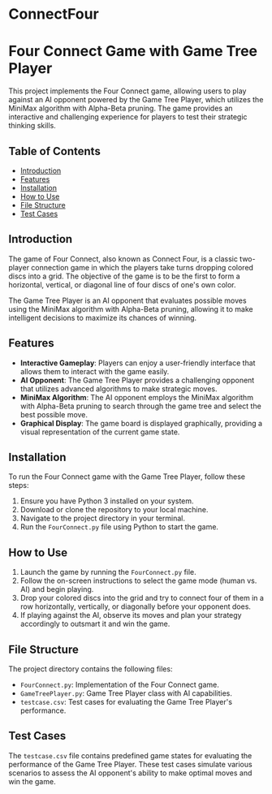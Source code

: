 # ConnectFour
# Four Connect Game with Game Tree Player

This project implements the Four Connect game, allowing users to play against an AI opponent powered by the Game Tree Player, which utilizes the MiniMax algorithm with Alpha-Beta pruning. The game provides an interactive and challenging experience for players to test their strategic thinking skills.

## Table of Contents

- [Introduction](#introduction)
- [Features](#features)
- [Installation](#installation)
- [How to Use](#how-to-use)
- [File Structure](#file-structure)
- [Test Cases](#test-cases)

## Introduction

The game of Four Connect, also known as Connect Four, is a classic two-player connection game in which the players take turns dropping colored discs into a grid. The objective of the game is to be the first to form a horizontal, vertical, or diagonal line of four discs of one's own color.

The Game Tree Player is an AI opponent that evaluates possible moves using the MiniMax algorithm with Alpha-Beta pruning, allowing it to make intelligent decisions to maximize its chances of winning.

## Features

- **Interactive Gameplay**: Players can enjoy a user-friendly interface that allows them to interact with the game easily.
- **AI Opponent**: The Game Tree Player provides a challenging opponent that utilizes advanced algorithms to make strategic moves.
- **MiniMax Algorithm**: The AI opponent employs the MiniMax algorithm with Alpha-Beta pruning to search through the game tree and select the best possible move.
- **Graphical Display**: The game board is displayed graphically, providing a visual representation of the current game state.

## Installation

To run the Four Connect game with the Game Tree Player, follow these steps:

1. Ensure you have Python 3 installed on your system.
2. Download or clone the repository to your local machine.
3. Navigate to the project directory in your terminal.
4. Run the `FourConnect.py` file using Python to start the game.

## How to Use

1. Launch the game by running the `FourConnect.py` file.
2. Follow the on-screen instructions to select the game mode (human vs. AI) and begin playing.
3. Drop your colored discs into the grid and try to connect four of them in a row horizontally, vertically, or diagonally before your opponent does.
4. If playing against the AI, observe its moves and plan your strategy accordingly to outsmart it and win the game.

## File Structure

The project directory contains the following files:

- `FourConnect.py`: Implementation of the Four Connect game.
- `GameTreePlayer.py`: Game Tree Player class with AI capabilities.
- `testcase.csv`: Test cases for evaluating the Game Tree Player's performance.

## Test Cases

The `testcase.csv` file contains predefined game states for evaluating the performance of the Game Tree Player. These test cases simulate various scenarios to assess the AI opponent's ability to make optimal moves and win the game.


